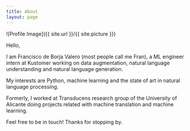 ```yaml
---
title: About
layout: page
---
```

![Profile Image]({{ site.url }}/{{ site.picture }})

Hello,

I am Francisco de Borja Valero (most people call me Fran), a ML engineer intern at Kustomer working on data augmentation, natural language understanding and natural language generation.

My interests are  Python, machine learning and the state of art in natural language processing.

Formerly, I worked at Transducens research group of the University of Alicante doing projects related with machine translation and machine learning.

Feel free to be in touch! Thanks for stopping by. 